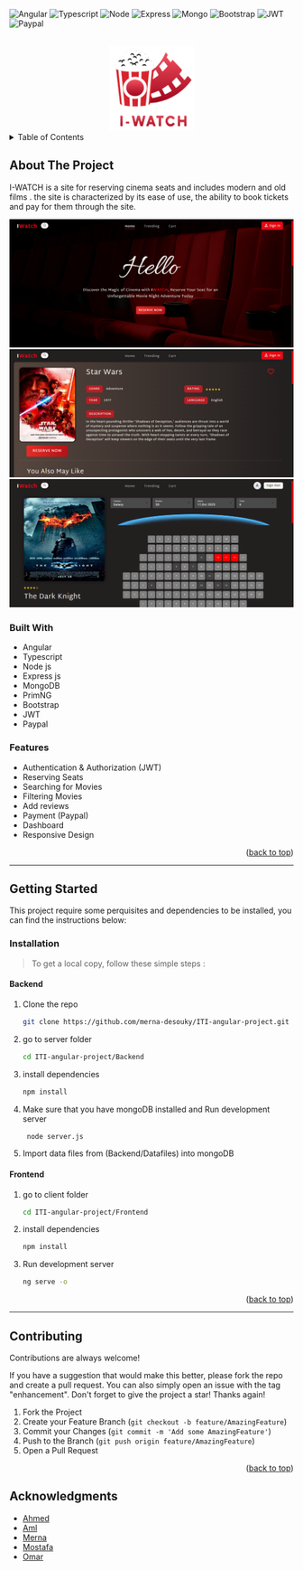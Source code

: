 <div id="top"></div>

<!-- PROJECT SHIELDS -->

![Angular](https://img.shields.io/badge/Angular-DD0031?style=for-the-badge&logo=angular&logoColor=white)
![Typescript](https://img.shields.io/badge/TypeScript-007ACC?style=for-the-badge&logo=typescript&logoColor=white)
![Node](https://img.shields.io/badge/Node%20js-339933?style=for-the-badge&logo=nodedotjs&logoColor=white)
![Express](https://img.shields.io/badge/Express%20js-000000?style=for-the-badge&logo=express&logoColor=white)
![Mongo](https://img.shields.io/badge/MongoDB-4EA94B?style=for-the-badge&logo=mongodb&logoColor=white)
![Bootstrap](https://img.shields.io/badge/Bootstrap-563D7C?style=for-the-badge&logo=bootstrap&logoColor=white)
![JWT](https://img.shields.io/badge/JWT-000000?style=for-the-badge&logo=JSON%20web%20tokens&logoColor=white)
![Paypal](https://img.shields.io/badge/PayPal-00457C?style=for-the-badge&logo=paypal&logoColor=white)

<!-- PROJECT LOGO -->
</br>
<div align="center">
      <a href="https://react-ui-colors.vercel.app/">
       <img src="./Frontend/src/assets/readme/logo.png" alt="Logo" width="150" height="150">
      </a>
</div>

<!-- TABLE OF CONTENTS -->
<details>
  <summary>Table of Contents</summary>
  <ol>
    <li>
      <a href="#about-the-project">About The Project</a>
      <ul>
      <li><a href="#built-with">Built With</a></li>
      <li><a href="#features">Features</a></li>
      </ul>
    </li>
    <li>
      <a href="#getting-started">Getting Started</a>
      <ul>
        <li><a href="#installation">Installation</a></li>
      </ul>
    </li>
    <li><a href="#contributing">Contributing</a></li>
  </ol>
</details>

<!-- ABOUT THE PROJECT -->

## About The Project

I-WATCH is a site for reserving cinema seats and includes modern and old films .
the site is characterized by its ease of use, the ability to book tickets and pay for them through the site.

![Preview](./Frontend/src/assets/readme/review1.png)
![Preview](./Frontend/src/assets/readme/review2.png)
![Preview](./Frontend/src/assets/readme/review3.png)

### Built With

- Angular
- Typescript
- Node js
- Express js
- MongoDB
- PrimNG
- Bootstrap
- JWT
- Paypal

### Features

- Authentication & Authorization (JWT)
- Reserving Seats
- Searching for Movies
- Filtering Movies
- Add reviews
- Payment (Paypal)
- Dashboard
- Responsive Design

<p align="right">(<a href="#top">back to top</a>)</p>

---

## Getting Started

This project require some perquisites and dependencies to be installed, you can find the instructions below:

### Installation

> To get a local copy, follow these simple steps :

#### Backend

1. Clone the repo

   ```sh
   git clone https://github.com/merna-desouky/ITI-angular-project.git
   ```

2. go to server folder

   ```sh
   cd ITI-angular-project/Backend
   ```

3. install dependencies

   ```bash
   npm install
   ```

4. Make sure that you have mongoDB installed and Run development server

   ```sh
    node server.js
   ```

5. Import data files from (Backend/Datafiles) into mongoDB

#### Frontend

1. go to client folder

   ```sh
   cd ITI-angular-project/Frontend
   ```

2. install dependencies

   ```bash
   npm install
   ```

3. Run development server

   ```sh
   ng serve -o
   ```

<p align="right">(<a href="#top">back to top</a>)</p>

---

<!-- CONTRIBUTING -->

## Contributing

Contributions are always welcome!

If you have a suggestion that would make this better, please fork the repo and create a pull request. You can also simply open an issue with the tag "enhancement".
Don't forget to give the project a star! Thanks again!

1. Fork the Project
2. Create your Feature Branch (`git checkout -b feature/AmazingFeature`)
3. Commit your Changes (`git commit -m 'Add some AmazingFeature'`)
4. Push to the Branch (`git push origin feature/AmazingFeature`)
5. Open a Pull Request

<p align="right">(<a href="#top">back to top</a>)</p>

<!-- ACKNOWLEDGMENTS -->

## Acknowledgments

- [Ahmed](https://github.com/ahmedalam98)
- [Aml](https://github.com/AmlMahdawy)
- [Merna](https://github.com/merna-desouky)
- [Mostafa](https://github.com/mostafataha177)
- [Omar](https://github.com/OmarAbd-Almaksoud)
